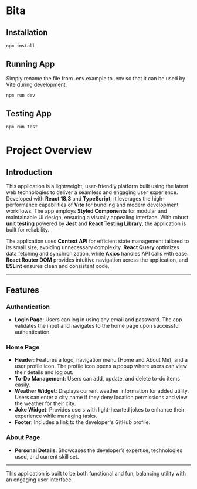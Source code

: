 # Bita

## Installation

```sh
npm install
```

## Running App

Simply rename the file from .env.example to .env so that it can be used by Vite during development.

```sh
npm run dev
```

## Testing App

```sh
npm run test
```

# Project Overview

## Introduction

This application is a lightweight, user-friendly platform built using the latest web technologies to deliver a seamless and engaging user experience. Developed with **React 18.3** and **TypeScript**, it leverages the high-performance capabilities of **Vite** for bundling and modern development workflows. The app employs **Styled Components** for modular and maintainable UI design, ensuring a visually appealing interface. With robust **unit testing** powered by **Jest** and **React Testing Library**, the application is built for reliability.

The application uses **Context API** for efficient state management tailored to its small size, avoiding unnecessary complexity. **React Query** optimizes data fetching and synchronization, while **Axios** handles API calls with ease. **React Router DOM** provides intuitive navigation across the application, and **ESLint** ensures clean and consistent code.

---

## Features

### Authentication

- **Login Page**: Users can log in using any email and password. The app validates the input and navigates to the home page upon successful authentication.

### Home Page

- **Header**: Features a logo, navigation menu (Home and About Me), and a user profile icon. The profile icon opens a popup where users can view their details and log out.
- **To-Do Management**: Users can add, update, and delete to-do items easily.
- **Weather Widget**: Displays current weather information for added utility. Users can enter a city name if they deny location permissions and view the weather for their city.
- **Joke Widget**: Provides users with light-hearted jokes to enhance their experience while managing tasks.
- **Footer**: Includes a link to the developer's GitHub profile.

### About Page

- **Personal Details**: Showcases the developer’s expertise, technologies used, and current skill set.

---

This application is built to be both functional and fun, balancing utility with an engaging user interface.
